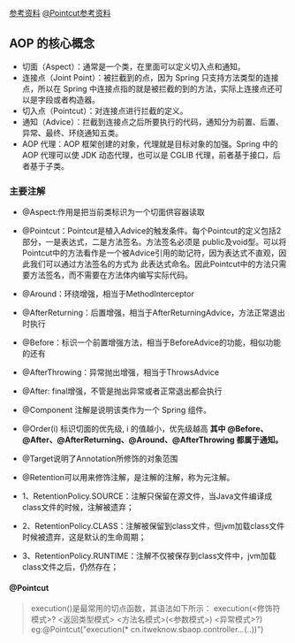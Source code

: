 [参考资料](https://www.ibm.com/developerworks/cn/java/j-spring-boot-aop-web-log-processing-and-distributed-locking/index.html)
[@Pointcut参考资料](https://blog.csdn.net/corbin_zhang/article/details/80576809)
## AOP 的核心概念
- 切面（Aspect）：通常是一个类，在里面可以定义切入点和通知。
- 连接点（Joint Point）：被拦截到的点，因为 Spring 只支持方法类型的连接点，所以在 Spring 中连接点指的就是被拦截的到的方法，实际上连接点还可以是字段或者构造器。
- 切入点（Pointcut）：对连接点进行拦截的定义。
- 通知（Advice）：拦截到连接点之后所要执行的代码，通知分为前置、后置、异常、最终、环绕通知五类。
- AOP 代理：AOP 框架创建的对象，代理就是目标对象的加强。Spring 中的 AOP 代理可以使 JDK 动态代理，也可以是 CGLIB 代理，前者基于接口，后者基于子类。

### 主要注解
 * @Aspect:作用是把当前类标识为一个切面供容器读取
 * @Pointcut：Pointcut是植入Advice的触发条件。每个Pointcut的定义包括2部分，一是表达式，二是方法签名。方法签名必须是 public及void型。可以将Pointcut中的方法看作是一个被Advice引用的助记符，因为表达式不直观，因此我们可以通过方法签名的方式为 此表达式命名。因此Pointcut中的方法只需要方法签名，而不需要在方法体内编写实际代码。
 * @Around：环绕增强，相当于MethodInterceptor
 * @AfterReturning：后置增强，相当于AfterReturningAdvice，方法正常退出时执行
 * @Before：标识一个前置增强方法，相当于BeforeAdvice的功能，相似功能的还有
 * @AfterThrowing：异常抛出增强，相当于ThrowsAdvice
 * @After: final增强，不管是抛出异常或者正常退出都会执行
 * @Component 注解是说明该类作为一个 Spring 组件。
 * @Order(i) 标识切面的优先级, i 的值越小，优先级越高
 **其中 @Before、@After、@AfterReturning、@Around、@AfterThrowing 都属于通知。**

 * @Target说明了Annotation所修饰的对象范围
 * @Retention可以用来修饰注解，是注解的注解，称为元注解。
 * 1、RetentionPolicy.SOURCE：注解只保留在源文件，当Java文件编译成class文件的时候，注解被遗弃；
 * 2、RetentionPolicy.CLASS：注解被保留到class文件，但jvm加载class文件时候被遗弃，这是默认的生命周期；
 * 3、RetentionPolicy.RUNTIME：注解不仅被保存到class文件中，jvm加载class文件之后，仍然存在；
 
 #### @Pointcut
 > execution()是最常用的切点函数，其语法如下所示：
 execution(<修饰符模式>? <返回类型模式> <方法名模式>(<参数模式>) <异常模式>?)
 eg:@Pointcut("execution(* cn.itweknow.sbaop.controller..*.*(..))")
